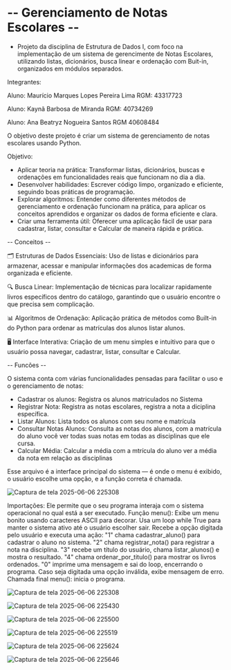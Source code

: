# -- Gerenciamento de Notas Escolares -- 

- Projeto da disciplina de Estrutura de Dados I, com foco na implementação de um sistema de gerencimente de Notas Escolares, utilizando listas, dicionários, busca linear e ordenação com Buit-in, organizados em módulos separados.

Integrantes:

Aluno: Maurício Marques Lopes Pereira Lima RGM: 43317723

Aluno: Kaynã Barbosa de Miranda RGM: 40734269

Aluno: Ana Beatryz Nogueira Santos RGM 40608484

O objetivo deste projeto é criar um sistema de gerenciamento de notas escolares usando Python.

Objetivo:

- Aplicar teoria na prática: Transformar listas, dicionários, buscas e ordenações em funcionalidades reais que funcionam no dia a dia.
- Desenvolver habilidades: Escrever código limpo, organizado e eficiente, seguindo boas práticas de programação.
- Explorar algoritmos: Entender como diferentes métodos de gerenciamento e ordenação funcionam na prática, para aplicar os conceitos aprendidos e organizar os dados de forma eficiente e clara.
- Criar uma ferramenta útil: Oferecer uma aplicação fácil de usar para cadastrar, listar, consultar e Calcular de maneira rápida e prática.


-- Conceitos --

🗂️ Estruturas de Dados Essenciais: Uso de listas e dicionários para armazenar, acessar e manipular informações dos academicas de forma organizada e eficiente.

🔍 Busca Linear: Implementação de técnicas para localizar rapidamente livros específicos dentro do catálogo, garantindo que o usuário encontre o que precisa sem complicação.

📊 Algoritmos de Ordenação: Aplicação prática de métodos como Built-in do Python para ordenar as matrículas dos alunos listar alunos.

🖥️ Interface Interativa: Criação de um menu simples e intuitivo para que o usuário possa navegar, cadastrar, listar, consultar e Calcular.

 -- Funcões --
 
O sistema conta com várias funcionalidades pensadas para facilitar o uso e o gerenciamento de notas:

- Cadastrar os alunos: Registra os alunos matriculados no Sistema 
- Registrar Nota: Registra as notas escolares, registra a nota a diciplina específica.
- Listar Alunos: Lista todos os alunos com seu nome e matrícula
- Consultar Notas Alunos: Consulta as notas dos alunos, com a matrícula do aluno você ver todas suas notas em todas as disciplinas que ele cursa.
- Calcular Média: Calcular a média com a mtrícula do aluno ver a média da nota em relação as disciplinas

Esse arquivo é a interface principal do sistema — é onde o menu é exibido, o usuário escolhe uma opção, e a função correta é chamada.

![Captura de tela 2025-06-06 225308](https://github.com/user-attachments/assets/f4943bc1-2398-4527-ab60-d2eda8e3ee18)

Importações: Ele permite que o seu programa interaja com o sistema operacional no qual está a ser executado. Função menu(): Exibe um menu bonito usando caracteres ASCII para decorar. Usa um loop while True para manter o sistema ativo até o usuário escolher sair. Recebe a opção digitada pelo usuário e executa uma ação: "1" chama cadastrar_aluno() para cadastrar o aluno no sistema. "2" chama registrar_nota() para registrar a nota na disciplina. "3" recebe um título do usuário, chama listar_alunos() e mostra o resultado. "4" chama ordenar_por_titulo() para mostrar os livros ordenados. "0" imprime uma mensagem e sai do loop, encerrando o programa. Caso seja digitada uma opção inválida, exibe mensagem de erro. Chamada final menu(): inicia o programa.

![Captura de tela 2025-06-06 225308](https://github.com/user-attachments/assets/2afda59c-1a8b-465b-b9e1-18df9c3aacf1)



![Captura de tela 2025-06-06 225430](https://github.com/user-attachments/assets/1f721da7-e20d-4c81-91b4-5f3b9f2ae6e2)



![Captura de tela 2025-06-06 225500](https://github.com/user-attachments/assets/8c39fc3e-067d-42e1-a883-acebe11e56af)



![Captura de tela 2025-06-06 225519](https://github.com/user-attachments/assets/bbe34ca0-0b97-4757-9bd4-f087c52ed9f4)



![Captura de tela 2025-06-06 225624](https://github.com/user-attachments/assets/8147a89c-eef5-4b7d-bb57-5724b254925f)



![Captura de tela 2025-06-06 225646](https://github.com/user-attachments/assets/9c0b3dd8-4460-4aa3-a3c8-27380b5588ba)







